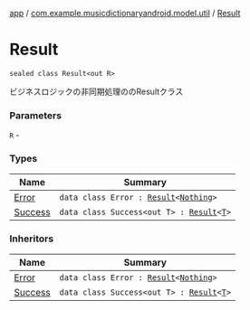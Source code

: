 [app](../../index.md) / [com.example.musicdictionaryandroid.model.util](../index.md) / [Result](./index.md)

# Result

`sealed class Result<out R>`

ビジネスロジックの非同期処理ののResultクラス

### Parameters

`R` -

### Types

| Name | Summary |
|---|---|
| [Error](-error/index.md) | `data class Error : `[`Result`](./index.md)`<`[`Nothing`](https://kotlinlang.org/api/latest/jvm/stdlib/kotlin/-nothing/index.html)`>` |
| [Success](-success/index.md) | `data class Success<out T> : `[`Result`](./index.md)`<`[`T`](-success/index.md#T)`>` |

### Inheritors

| Name | Summary |
|---|---|
| [Error](-error/index.md) | `data class Error : `[`Result`](./index.md)`<`[`Nothing`](https://kotlinlang.org/api/latest/jvm/stdlib/kotlin/-nothing/index.html)`>` |
| [Success](-success/index.md) | `data class Success<out T> : `[`Result`](./index.md)`<`[`T`](-success/index.md#T)`>` |
